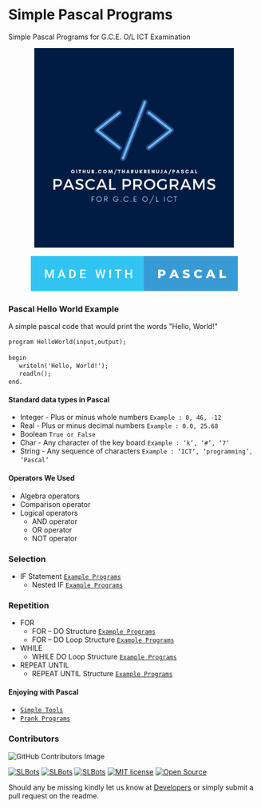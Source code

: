 # Simple Pascal Programs
Simple Pascal Programs for G.C.E. O/L ICT Examination

<p align="middle">
  <img src="./etc/Pascal.png" width='400"'>
</p>
<p align="center">
  <a href="https://github.com/TharukRenuja/Pascal">
    <img src="./etc/made-with-pascal.svg">
  </a>
</p>

### Pascal Hello World Example
A simple pascal code that would print the words "Hello, World!"
```
program HelloWorld(input,output);

begin
   writeln('Hello, World!');
   readln();
end.
```

#### Standard data types in Pascal

- Integer - Plus or minus whole numbers
  ``` Example : 0, 46, -12 ```
- Real - Plus or minus decimal numbers
  ``` Example : 0.0, 25.68 ```
- Boolean
  ``` True or False ```
- Char - Any character of the key board
  ``` Example : ‘k’, ‘#’, ‘7‘ ```
- String - Any sequence of characters
  ``` Example : ‘ICT’, ‘programming’, ‘Pascal’ ```

#### Operators We Used

- Algebra operators
- Comparison operator
-  Logical operators
    - AND operator
    - OR operator
    - NOT operator

### Selection

- IF Statement [``Example Programs``](https://github.com/TharukRenuja/Pascal/tree/main/Pascal%20Codes/IF/)
    - Nested IF [``Example Programs``](https://github.com/TharukRenuja/Pascal/tree/main/Pascal%20Codes/IF/Nested%20IF/)

### Repetition
- FOR
  - FOR – DO Structure [``Example Programs``](https://github.com/TharukRenuja/Pascal/tree/main/Pascal%20Codes/For/FOR-DO/)
  - FOR – DO Loop Structure [``Example Programs``](https://github.com/TharukRenuja/Pascal/tree/main/Pascal%20Codes/For/FOR-DO%20Loop/)
- WHILE
  - WHILE DO Loop Structure [``Example Programs``](https://github.com/TharukRenuja/Pascal/tree/main/Pascal%20Codes/While%20DO%20Loop/)
- REPEAT UNTIL
  - REPEAT UNTIL Structure [``Example Programs``](https://github.com/TharukRenuja/Pascal/tree/main/Pascal%20Codes/Repeat%20Until/)

#### Enjoying with Pascal
- [``Simple Tools``](https://github.com/TharukRenuja/Pascal/tree/main/Enjoy%20Pascal/Simple%20Tools/)
- [``Prank Programs``](https://github.com/TharukRenuja/Pascal/tree/main/Enjoy%20Pascal/Prank%20Programs/)

### Contributors
![GitHub Contributors Image](https://contrib.rocks/image?repo=TharukRenuja/Pascal)

 [![SLBots](https://img.shields.io/badge/SLBotOfficial-Channel-orange?style=style=flat&logo=telegram)](https://telegram.dog/SLBotOfficial)   [![SLBots](https://img.shields.io/badge/SLBotOfficial-Support-red?style=flat&logo=telegram)](https://telegram.dog/trtechguide)  [![SLBots](https://img.shields.io/badge/SLBots-Website-red?style=flat&logo=CodersRank)](https://www.slbots.org)   [![MIT license](https://img.shields.io/badge/License-MIT-blue?style=flat)](https://github.com/TharukRenuja/Pascal/blob/main/LICENSE)  [![Open Source](https://badges.frapsoft.com/os/v2/open-source.svg?v=103)](https://github.com/TharukRenuja/Pascal)
 
 Should any be missing kindly let us know at [Developers](https://t.me/SLBotOfficial) or simply submit a pull request on the readme.
